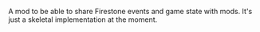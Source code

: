 A mod to be able to share Firestone events and game state with mods. It's just a skeletal implementation at the moment.

